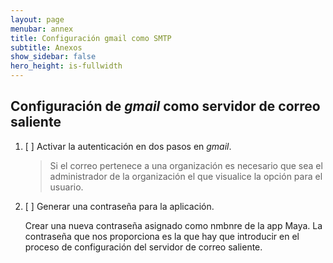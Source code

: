 ```yaml
---
layout: page
menubar: annex
title: Configuración gmail como SMTP 
subtitle: Anexos
show_sidebar: false
hero_height: is-fullwidth
---
```


## Configuración de _gmail_ como servidor de correo saliente

1. [ ] Activar la autenticación en dos pasos en _gmail_.

   > Si el correo pertenece a una organización es necesario que sea el administrador de la organización el que visualice la opción para el usuario.

2. [ ] Generar una contraseña para la aplicación.

   Crear una nueva contraseña asignado como nmbnre de la app Maya. La contraseña que nos proporciona es la que hay que introducir en el proceso de configuración del servidor de correo saliente.